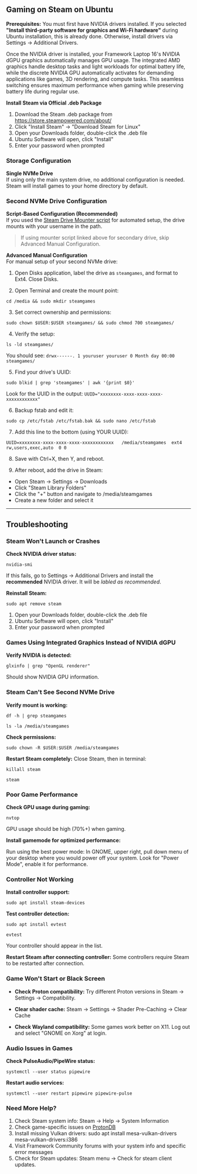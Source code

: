 ## Gaming on Steam on Ubuntu

**Prerequisites:** You must first have NVIDIA drivers installed. If you selected **"Install third-party software for graphics and Wi-Fi hardware"** during Ubuntu installation, this is already done. Otherwise, install drivers via Settings → Additional Drivers.

Once the NVIDIA driver is installed, your Framework Laptop 16's NVIDIA dGPU graphics automatically manages GPU usage. The integrated AMD graphics handle desktop tasks and light workloads for optimal battery life, while the discrete NVIDIA GPU automatically activates for demanding applications like games, 3D rendering, and compute tasks. This seamless switching ensures maximum performance when gaming while preserving battery life during regular use.

**Install Steam via Official .deb Package**

1. Download the Steam .deb package from https://store.steampowered.com/about/
2. Click "Install Steam" → "Download Steam for Linux"
3. Open your Downloads folder, double-click the .deb file
4. Ubuntu Software will open, click "Install"
5. Enter your password when prompted


### Storage Configuration

**Single NVMe Drive**  
If using only the main system drive, no additional configuration is needed. Steam will install games to your home directory by default.

### Second NVMe Drive Configuration

**Script-Based Configuration (Recommended)**  
If you used the [Steam Drive Mounter script](https://github.com/FrameworkComputer/steam-drive-mounter/blob/main/README.md#steam-drive-mounter) for automated setup, the drive mounts with your username in the path.

>If using mounter script linked above for secondary drive, skip Advanced Manual Configuration.

**Advanced Manual Configuration**  
For manual setup of your second NVMe drive:

1. Open Disks application, label the drive as `steamgames`, and format to Ext4. Close Disks.

2. Open Terminal and create the mount point:

`cd /media && sudo mkdir steamgames`

3. Set correct ownership and permissions:

```sudo chown $USER:$USER steamgames/ && sudo chmod 700 steamgames/```

4. Verify the setup:

```ls -ld steamgames/```

You should see: `drwx------. 1 youruser youruser 0 Month day 00:00 steamgames/`

5. Find your drive's UUID:

```sudo blkid | grep 'steamgames' | awk '{print $0}'```

Look for the UUID in the output: `UUID="xxxxxxxx-xxxx-xxxx-xxxx-xxxxxxxxxxxx"`

6. Backup fstab and edit it:

```sudo cp /etc/fstab /etc/fstab.bak && sudo nano /etc/fstab```

7. Add this line to the bottom (using YOUR UUID):

```UUID=xxxxxxxx-xxxx-xxxx-xxxx-xxxxxxxxxxxx   /media/steamgames  ext4  rw,users,exec,auto  0 0```

8. Save with Ctrl+X, then Y, and reboot.

9. After reboot, add the drive in Steam:
  - Open Steam → Settings → Downloads
  - Click "Steam Library Folders"
  - Click the "+" button and navigate to /media/steamgames
  - Create a new folder and select it

-----------

## Troubleshooting

### Steam Won't Launch or Crashes
**Check NVIDIA driver status:**

`nvidia-smi`

If this fails, go to Settings → Additional Drivers and install the **recommended** NVIDIA driver. It will be _labled as recommended_.

**Reinstall Steam:**

`sudo apt remove steam`

1. Open your Downloads folder, double-click the .deb file
2. Ubuntu Software will open, click "Install"
3. Enter your password when prompted


### Games Using Integrated Graphics Instead of NVIDIA dGPU
**Verify NVIDIA is detected:**

`glxinfo | grep "OpenGL renderer"`

Should show NVIDIA GPU information.


### Steam Can't See Second NVMe Drive
**Verify mount is working:**

`df -h | grep steamgames`

`ls -la /media/steamgames`

**Check permissions:**

`sudo chown -R $USER:$USER /media/steamgames`

**Restart Steam completely:**
Close Steam, then in terminal:

`killall steam`

`steam`

### Poor Game Performance
**Check GPU usage during gaming:**

`nvtop`

GPU usage should be high (70%+) when gaming.

**Install gamemode for optimized performance:**

Run using the best power mode: In GNOME, upper right, pull down menu of your desktop where you would power off your system. Look for "Power Mode", enable it for performance.

### Controller Not Working
**Install controller support:**

`sudo apt install steam-devices`

**Test controller detection:**

`sudo apt install evtest`

`evtest`

Your controller should appear in the list.

**Restart Steam after connecting controller:**
Some controllers require Steam to be restarted after connection.

### Game Won't Start or Black Screen
- **Check Proton compatibility:** Try different Proton versions in Steam → Settings → Compatibility.

- **Clear shader cache:** Steam → Settings → Shader Pre-Caching → Clear Cache

- **Check Wayland compatibility:** Some games work better on X11. Log out and select "GNOME on Xorg" at login.


### Audio Issues in Games
**Check PulseAudio/PipeWire status:**

`systemctl --user status pipewire`

**Restart audio services:**

`systemctl --user restart pipewire pipewire-pulse`

### Need More Help?
1. Check Steam system info: Steam → Help → System Information
2. Check game-specific issues on [ProtonDB](https://www.protondb.com/)
3. Install missing Vulkan drivers: sudo apt install mesa-vulkan-drivers mesa-vulkan-drivers:i386
4. Visit Framework Community forums with your system info and specific error messages
5. Check for Steam updates: Steam menu → Check for steam client updates.

